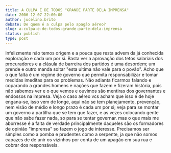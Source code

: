 ```yaml
---
title: A CULPA É DE TODOS "GRANDE PARTE DELA IMPRENSA"
date: 2006-12-07 22:00:00
author: jucelino.brito
debate: De quem é a culpa pelo apagão aéreo?
slug: a-culpa-e-de-todos-grande-parte-dela-imprensa
status: publish 
type: post
---
```


Infelizmente não temos origem e a pouca que resta advem da já conhecida exploração e cada um por si. Basta ver a aprovação dos tetos salariais dos procuradores e a clásula de barreira dos partidos é uma desordem; um prende e outro manda soltar "esta ultima não vale para o povão". Acho que o que falta é um regime de governo que permita responsabilizar e tomar medidas imeditas para os problemas. Não adianta ficarmos falando e coparando a grandes homens e nações que fazem e fizeram história, pois não sabemos ver e o que vemos e ouvimos são mentiras dos governantes e endossos na impresa. Veja o caso aéreo vcs acham que isso é de hoje engana-se, isso vem de longe, aqui não se tem planejamento, prevenção, nem visão de médio e longo prazo é cada um por si; veja para se montar um governo a partilha que se tem que fazer, e as vezes colocando gente que não sabe fazer nada, so para se tentar governar. mas o que mais me aborresse é a falta de verdade principalmente daqueles são os formadores de opinião "imprensa" so fazem o jogo de interesse. Precisamos ser simples como a pomba e prudentes como a serpente, ja que não somos capazes de de unir os vizinhos por conta de um apagão em sua rua e cobrar dos responsáveis.
